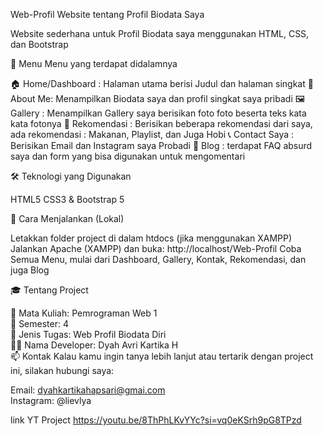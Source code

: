 Web-Profil
Website tentang Profil Biodata Saya

Website sederhana untuk Profil Biodata saya menggunakan HTML, CSS, dan Bootstrap

🌟 Menu Menu yang terdapat didalamnya

🏠 Home/Dashboard : Halaman utama berisi Judul dan halaman singkat
👤 About Me: Menampilkan Biodata saya dan profil singkat saya pribadi
🖼️ Gallery : Menampilkan Gallery saya berisikan foto foto beserta teks kata kata fotonya
📝 Rekomendasi : Berisikan beberapa rekomendasi dari saya, ada rekomendasi : Makanan, Playlist, dan Juga Hobi
📞 Contact Saya : Berisikan Email dan Instagram saya Probadi
🧾 Blog : terdapat FAQ absurd saya dan form yang bisa digunakan untuk mengomentari

🛠️ Teknologi yang Digunakan

HTML5
CSS3 & Bootstrap 5

📌 Cara Menjalankan (Lokal)

Letakkan folder project di dalam htdocs (jika menggunakan XAMPP)
Jalankan Apache (XAMPP) dan buka: http://localhost/Web-Profil
Coba Semua Menu, mulai dari Dashboard, Gallery, Kontak, Rekomendasi, dan juga Blog

🎓 Tentang Project

🎯 Mata Kuliah: Pemrograman Web 1 <br>
📅 Semester: 4 <br>
📌 Jenis Tugas: Web Profil Biodata Diri <br> 
🧑‍🎓 Nama Developer: Dyah Avri Kartika H <br>
📫 Kontak Kalau kamu ingin tanya lebih lanjut atau tertarik dengan project ini, silakan hubungi saya: <br>

Email: dyahkartikahapsari@gmai.com <br>
Instagram: @lievlya <br>

 link YT Project https://youtu.be/8ThPhLKvYYc?si=vq0eKSrh9pG8TPzd
